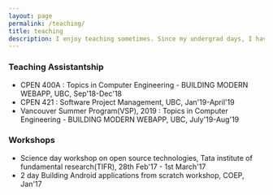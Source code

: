 ```yaml
---
layout: page
permalink: /teaching/
title: teaching
description: I enjoy teaching sometimes. Since my undergrad days, I have been conducting guitar classes. I have conducted multiple hands on workshops in my undergrad. I have also had multiple teaching assistantship roles in my grad school.
---
```


### Teaching Assistantship

  * CPEN 400A : Topics in Computer Engineering - BUILDING MODERN WEBAPP, UBC, Sep'18-Dec'18
  * CPEN 421  : Software Project Management, UBC, Jan'19-April'19
  * Vancouver Summer Program(VSP), 2019 : Topics in Computer Engineering - BUILDING MODERN WEBAPP, UBC, July'19-Aug'19


### Workshops

  * Science day workshop on open source technologies, Tata institute of fundamental research(TIFR), 28th Feb'17 - 1st March'17
  * 2 day Building Android applications from scratch workshop, COEP, Jan'17
